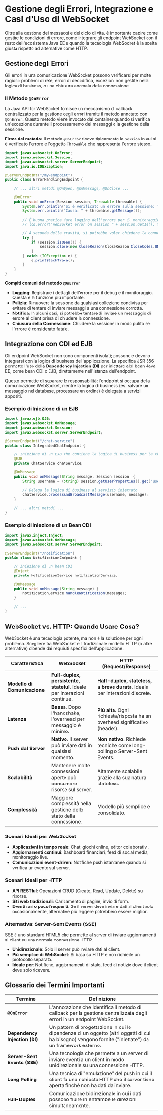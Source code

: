 # Gestione degli Errori, Integrazione e Casi d'Uso di WebSocket

Oltre alla gestione dei messaggi e del ciclo di vita, è importante capire come gestire le condizioni di errore, come integrare gli endpoint WebSocket con il resto dell'ecosistema Java EE e quando la tecnologia WebSocket è la scelta giusta rispetto ad alternative come HTTP.

## Gestione degli Errori

Gli errori in una comunicazione WebSocket possono verificarsi per molte ragioni: problemi di rete, errori di decodifica, eccezioni non gestite nella logica di business, o una chiusura anomala della connessione.

### Il Metodo `@OnError`

La Java API for WebSocket fornisce un meccanismo di callback centralizzato per la gestione degli errori tramite il metodo annotato con `@OnError`. Questo metodo viene invocato dal container quando si verifica un'eccezione durante il processamento dei messaggi o la gestione della sessione.

**Firma del metodo:**
Il metodo `@OnError` riceve tipicamente la `Session` in cui si è verificato l'errore e l'oggetto `Throwable` che rappresenta l'errore stesso.

```java
import javax.websocket.OnError;
import javax.websocket.Session;
import javax.websocket.server.ServerEndpoint;
import java.io.IOException;

@ServerEndpoint("/my-endpoint")
public class ErrorHandlingEndpoint {

    // ... altri metodi @OnOpen, @OnMessage, @OnClose ...

    @OnError
    public void onError(Session session, Throwable throwable) {
        System.err.println("Si è verificato un errore sulla sessione: " + session.getId());
        System.err.println("Causa: " + throwable.getMessage());
        
        // È buona pratica fare logging dell'errore per il monitoraggio
        // log.error("WebSocket error on session " + session.getId(), throwable);

        // A seconda della gravità, si potrebbe voler chiudere la connessione
        try {
            if (session.isOpen()) {
                session.close(new CloseReason(CloseReason.CloseCodes.UNEXPECTED_CONDITION, "Errore interno."));
            }
        } catch (IOException e) {
            e.printStackTrace();
        }
    }
}
```

**Compiti comuni del metodo `@OnError`:**

- **Logging**: Registrare i dettagli dell'errore per il debug e il monitoraggio. Questa è la funzione più importante.
- **Pulizia**: Rimuovere la sessione da qualsiasi collezione condivisa per evitare di tentare di inviare messaggi a una connessione corrotta.
- **Notifica**: In alcuni casi, si potrebbe tentare di inviare un messaggio di errore al client prima di chiudere la connessione.
- **Chiusura della Connessione**: Chiudere la sessione in modo pulito se l'errore è considerato fatale.

## Integrazione con CDI ed EJB

Gli endpoint WebSocket non sono componenti isolati; possono e devono integrarsi con la logica di business dell'applicazione. La specifica JSR 356 permette l'uso della **Dependency Injection (DI)** per iniettare altri bean Java EE, come bean CDI o EJB, direttamente nell'istanza dell'endpoint.

Questo permette di separare le responsabilità: l'endpoint si occupa della comunicazione WebSocket, mentre la logica di business (es. salvare un messaggio nel database, processare un ordine) è delegata a servizi appositi.

### Esempio di Iniezione di un EJB

```java
import javax.ejb.EJB;
import javax.websocket.OnMessage;
import javax.websocket.Session;
import javax.websocket.server.ServerEndpoint;

@ServerEndpoint("/chat-service")
public class IntegratedChatEndpoint {

    // Iniezione di un EJB che contiene la logica di business per la chat
    @EJB
    private ChatService chatService;

    @OnMessage
    public void onMessage(String message, Session session) {
        String username = (String) session.getUserProperties().get("username");
        
        // Delega la logica di business al servizio iniettato
        chatService.processAndBroadcastMessage(username, message);
    }
    
    // ... altri metodi ...
}
```

### Esempio di Iniezione di un Bean CDI

```java
import javax.inject.Inject;
import javax.websocket.OnMessage;
import javax.websocket.server.ServerEndpoint;

@ServerEndpoint("/notification")
public class NotificationEndpoint {

    // Iniezione di un bean CDI
    @Inject
    private NotificationService notificationService;

    @OnMessage
    public void onMessage(String message) {
        notificationService.handleNotification(message);
    }
    
    // ...
}
```

## WebSocket vs. HTTP: Quando Usare Cosa?

WebSocket è una tecnologia potente, ma non è la soluzione per ogni problema. Scegliere tra WebSocket e il tradizionale modello HTTP (o altre alternative) dipende dai requisiti specifici dell'applicazione.

| Caratteristica              | WebSocket                                                              | HTTP (Request/Response)                                                |
| --------------------------- | ---------------------------------------------------------------------- | ---------------------------------------------------------------------- |
| **Modello di Comunicazione**| **Full-duplex, persistente, stateful**. Ideale per interazioni continue. | **Half-duplex, stateless, a breve durata**. Ideale per interazioni discrete. |
| **Latenza**                 | **Bassa**. Dopo l'handshake, l'overhead per messaggio è minimo.          | **Più alta**. Ogni richiesta/risposta ha un overhead significativo (header). |
| **Push dal Server**         | **Nativo**. Il server può inviare dati in qualsiasi momento.             | **Non nativo**. Richiede tecniche come long-polling o Server-Sent Events. |
| **Scalabilità**             | Mantenere molte connessioni aperte può consumare risorse sul server.     | Altamente scalabile grazie alla sua natura stateless.                  |
| **Complessità**             | Maggiore complessità nella gestione dello stato della connessione.       | Modello più semplice e consolidato.                                    |

### Scenari Ideali per WebSocket

- **Applicazioni in tempo reale**: Chat, giochi online, editor collaborativi.
- **Aggiornamenti continui**: Dashboard finanziari, feed di social media, monitoraggio live.
- **Comunicazioni event-driven**: Notifiche push istantanee quando si verifica un evento sul server.

### Scenari Ideali per HTTP

- **API RESTful**: Operazioni CRUD (Create, Read, Update, Delete) su risorse.
- **Siti web tradizionali**: Caricamento di pagine, invio di form.
- **Eventi rari o poco frequenti**: Se il server deve inviare dati al client solo occasionalmente, alternative più leggere potrebbero essere migliori.

### Alternativa: Server-Sent Events (SSE)

SSE è uno standard HTML5 che permette al server di inviare aggiornamenti al client su una normale connessione HTTP.

- **Unidirezionale**: Solo il server può inviare dati al client.
- **Più semplice di WebSocket**: Si basa su HTTP e non richiede un protocollo separato.
- **Ideale per**: Notifiche, aggiornamenti di stato, feed di notizie dove il client deve solo ricevere.

## Glossario dei Termini Importanti

| Termine                 | Definizione                                                                                                                            |
| ----------------------- | -------------------------------------------------------------------------------------------------------------------------------------- |
| **`@OnError`**          | L'annotazione che identifica il metodo di callback per la gestione centralizzata degli errori in un endpoint WebSocket.                  |
| **Dependency Injection (DI)** | Un pattern di progettazione in cui le dipendenze di un oggetto (altri oggetti di cui ha bisogno) vengono fornite ("iniettate") da un framework esterno. |
| **Server-Sent Events (SSE)** | Una tecnologia che permette a un server di inviare eventi a un client in modo unidirezionale su una connessione HTTP.                |
| **Long Polling**        | Una tecnica di "emulazione" del push in cui il client fa una richiesta HTTP che il server tiene aperta finché non ha dati da inviare.     |
| **Full-Duplex**         | Comunicazione bidirezionale in cui i dati possono fluire in entrambe le direzioni simultaneamente.                                     |

